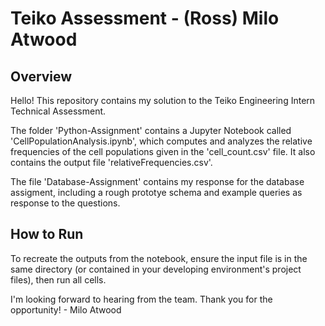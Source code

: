 # Teiko Assessment - (Ross) Milo Atwood

## Overview 
 Hello! This repository contains my solution to the Teiko Engineering Intern Technical Assessment.

The folder 'Python-Assignment' contains a Jupyter Notebook called 'CellPopulationAnalysis.ipynb', which computes and analyzes the relative frequencies of the cell populations given in the 'cell_count.csv' file. It also contains the output file 'relativeFrequencies.csv'. 

 The file 'Database-Assignment' contains my response for the database assigment, including a rough prototye schema and example queries as response to the questions. 

## How to Run
 To recreate the outputs from the notebook, ensure the input file is in the same directory (or contained in your developing environment's project files), then run all cells.

I'm looking forward to hearing from the team. Thank you for the opportunity!
\- Milo Atwood
